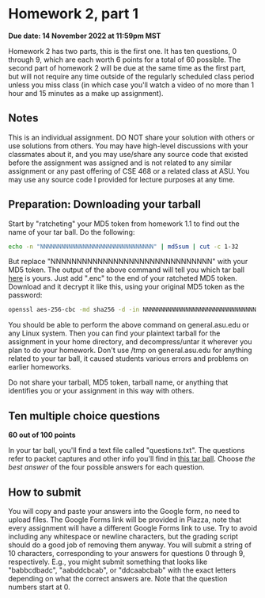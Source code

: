 # Homework 2, part 1

__Due date: 14 November 2022 at 11:59pm MST__

Homework 2 has two parts, this is the first one.  It has ten questions, 0
through 9, which are each worth 6 points for a total of 60 possible.  The second
part of homework 2 will be due at the same time as the first part, but will not
require any time outside of the regularly scheduled class period unless you
miss class (in which case you'll watch a video of no more than 1 hour and 15
minutes as a make up assignment).

## Notes

This is an individual assignment. DO NOT share your solution with others or use
solutions from others.  You may have high-level discussions with your
classmates about it, and you may use/share any source code that existed before
the assignment was assigned and is not related to any similar assignment or any
past offering of CSE 468 or a related class at ASU.  You may use any source
code I provided for lecture purposes at any time.

## Preparation: Downloading your tarball

Start by "ratcheting" your MD5 token from homework 1.1 to find out the name of your tar ball.  Do the following:

```bash
echo -n "NNNNNNNNNNNNNNNNNNNNNNNNNNNNNNNN" | md5sum | cut -c 1-32
```

But replace "NNNNNNNNNNNNNNNNNNNNNNNNNNNNNNN" with your MD5 token.  The output
of the above command will tell you which tar ball
[here](https://github.com/jedcrandall/jedcrandall.github.com/tree/master/courses/cse468fall2022/hw21tarballs)
is yours.  Just add ".enc" to the end of your ratcheted MD5 token.  Download
and it decrypt it like this, using your original MD5 token as the password:

```bash
openssl aes-256-cbc -md sha256 -d -in NNNNNNNNNNNNNNNNNNNNNNNNNNNNNNNN.enc -out ~/mytarball.tgz
```

You should be able to perform the above command on general.asu.edu or any Linux
system.  Then you can find your plaintext tarball for the assignment in your
home directory, and decompress/untar it wherever you plan to do your homework.
Don't use /tmp on general.asu.edu for anything related to your tar ball, it
caused students various errors and problems on earlier homeworks.

Do not share your tarball, MD5 token, tarball name, or anything that identifies
you or your assignment in this way with others.

## Ten multiple choice questions

__60 out of 100 points__

In your tar ball, you'll find a text file called "questions.txt".  The
questions refer to packet captures and other info you'll find in [this tar
ball](hw21files.tgz).  Choose *the best answer* of the four possible answers
for each question.

## How to submit

You will copy and paste your answers into the Google form, no need to upload
files.  The Google Forms link will be provided in Piazza, note that every
assignment will have a different Google Forms link to use.  Try to avoid
including any whitespace or newline characters, but the grading script should
do a good job of removing them anyway.  You will submit a string of 10
characters, corresponding to your answers for questions 0 through 9,
respectively.  E.g., you might submit something that looks like "babbcdbadc",
"aabddcbcab", or "ddcaabcbab" with the exact letters depending on what the
correct answers are.  Note that the question numbers start at 0.
